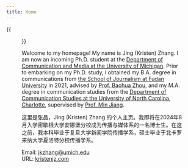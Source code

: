 ```yaml
---
title: Home
---
```


{{<figure src="/image/Myself.jpg">}}

Welcome to my homepage! My name is Jing (Kristen) Zhang. I am now an incoming Ph.D. student at the [Department of Communication and Media at the University of Michigan](https://lsa.umich.edu/comm). Prior to embarking on my Ph.D. study, I obtained my B.A. degree in communications from  [the School of Journalism at Fudan University](http://www.xwxy.fudan.edu.cn/n1339/index.html) in 2021, advised by [Prof. Baohua Zhou](http://www.xwxy.fudan.edu.cn/dm/Show.aspx?info_lb=4&flag=4&info_id=7), and my M.A. degree in communication studies from the [Department of Communication Studies at the University of North Carolina, Charlotte](https://communication.charlotte.edu/), supervised by [Prof. Min Jiang](https://pages.charlotte.edu/min-jiang/).



这里是张晶，Jing (Kristen) Zhang 的个人主页。我即将在2024年8月入学密歇根大学安娜堡分校成为传播与媒体系的一名博士生。在这之前，我本科毕业于复旦大学新闻学院传播学系，硕士毕业于北卡罗来纳大学夏洛特分校传播学系。



Email: jkzhang@umich.edu\
URL: [kristenjz.com](https://kristenjz.com/)

